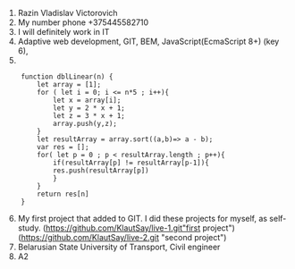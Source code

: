 1. Razin Vladislav Victorovich
2. My number phone +375445582710
3. I will definitely work in IT
4. Adaptive web development, GIT, BEM, JavaScript(EcmaScript 8+) (key 6), 
5. 
```
    function dblLinear(n) {
        let array = [1];
        for ( let i = 0; i <= n*5 ; i++){
            let x = array[i];
            let y = 2 * x + 1;
            let z = 3 * x + 1;
            array.push(y,z);
        }
        let resultArray = array.sort((a,b)=> a - b);
        var res = [];
        for( let p = 0 ; p < resultArray.length ; p++){
            if(resultArray[p] != resultArray[p-1]){
            res.push(resultArray[p])
            }
        }
        return res[n]
    }
```
6. My first project that added to GIT. I did these projects for myself, as self-study.
    (https://github.com/KlautSay/live-1.git"first project") 
    (https://github.com/KlautSay/live-2.git "second project")
7. Belarusian State University of Transport, Civil engineer
8. A2